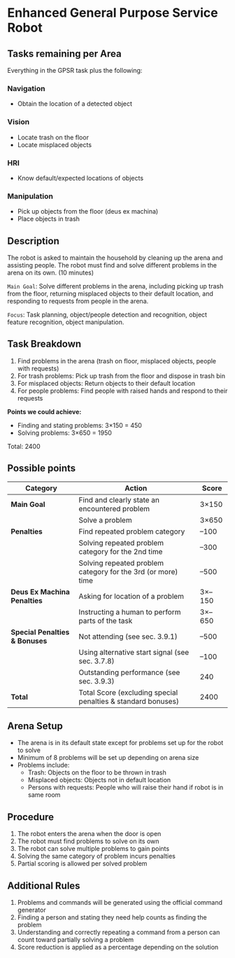# Enhanced General Purpose Service Robot

## Tasks remaining per Area

Everything in the GPSR task plus the following:

### Navigation
- Obtain the location of a detected object

### Vision
- Locate trash on the floor
- Locate misplaced objects

### HRI
- Know default/expected locations of objects

### Manipulation
- Pick up objects from the floor (deus ex machina)
- Place objects in trash


## Description
The robot is asked to maintain the household by cleaning up the arena and assisting people. The robot must find and solve different problems in the arena on its own. (10 minutes)

`Main Goal`: Solve different problems in the arena, including picking up trash from the floor, returning misplaced objects to their default location, and responding to requests from people in the arena.

`Focus`: Task planning, object/people detection and recognition, object feature recognition, object manipulation.

## Task Breakdown
1. Find problems in the arena (trash on floor, misplaced objects, people with requests)
2. For trash problems: Pick up trash from the floor and dispose in trash bin
3. For misplaced objects: Return objects to their default location
4. For people problems: Find people with raised hands and respond to their requests

**Points we could achieve:**
- Finding and stating problems: 3×150 = 450
- Solving problems: 3×650 = 1950

Total: 2400

## Possible points
| **Category** | **Action** | **Score** |
|---|---|---|
| **Main Goal** | Find and clearly state an encountered problem | 3×150 |
| | Solve a problem | 3×650 |
| **Penalties** | Find repeated problem category | –100 |
| | Solving repeated problem category for the 2nd time | –300 |
| | Solving repeated problem category for the 3rd (or more) time | –500 |
| **Deus Ex Machina Penalties** | Asking for location of a problem | 3×–150 |
| | Instructing a human to perform parts of the task | 3×–650 |
| **Special Penalties & Bonuses** | Not attending (see sec. 3.9.1) | –500 |
| | Using alternative start signal (see sec. 3.7.8) | –100 |
| | Outstanding performance (see sec. 3.9.3) | 240 |
| **Total** | Total Score (excluding special penalties & standard bonuses) | 2400 |

## Arena Setup
- The arena is in its default state except for problems set up for the robot to solve
- Minimum of 8 problems will be set up depending on arena size
- Problems include:
  - Trash: Objects on the floor to be thrown in trash
  - Misplaced objects: Objects not in default location
  - Persons with requests: People who will raise their hand if robot is in same room

## Procedure
1. The robot enters the arena when the door is open
2. The robot must find problems to solve on its own
3. The robot can solve multiple problems to gain points
4. Solving the same category of problem incurs penalties
5. Partial scoring is allowed per solved problem

## Additional Rules
1. Problems and commands will be generated using the official command generator
2. Finding a person and stating they need help counts as finding the problem
3. Understanding and correctly repeating a command from a person can count toward partially solving a problem
4. Score reduction is applied as a percentage depending on the solution


